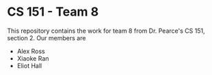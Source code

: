# CS 151 - Team 8
This repository contains the work for team 8 from Dr. Pearce's CS 151, section 2. Our members are
* Alex Ross
* Xiaoke Ran
* Eliot Hall
